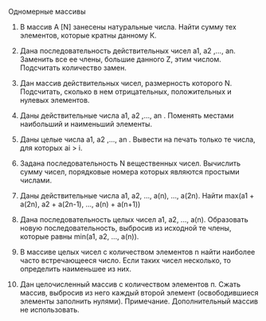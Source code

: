 Одномерные массивы 
 
1. В массив A [N] занесены натуральные числа. Найти сумму тех элементов, которые кратны данному К.

2. Дана последовательность действительных чисел а1, а2 ,..., аn. Заменить все ее члены, большие данного Z, этим числом. Подсчитать количество замен. 
 
3. Дан массив действительных чисел, размерность которого N. Подсчитать, сколько в нем отрицательных, положительных и нулевых элементов. 
 
4. Даны действительные числа а1, а2 ,..., аn . Поменять местами наибольший и наименьший элементы. 
 
5. Даны целые числа а1, а2 ,..., аn . Вывести на печать только те числа, для которых аi > i. 
 
6. Задана последовательность N вещественных чисел. Вычислить сумму чисел, порядковые номера которых являются простыми числами. 
 
7. Даны действительные числа a1, a2, ..., a(n), ..., a(2n). Найти
   max(a1 + a(2n), a2 + a(2n-1), ..., a(n) + a(n+1))
 
8. Дана последовательность целых чисел a1, a2, ..., a(n). Образовать новую последовательность, выбросив из исходной те члены, которые равны min(a1, a2, ..., a(n)).

9. В массиве целых чисел с количеством элементов n найти наиболее часто встречающееся число. Если таких чисел несколько, то определить наименьшее из них. 
 
10. Дан целочисленный массив с количеством элементов п. Сжать массив, выбросив из него каждый второй элемент (освободившиеся элементы заполнить нулями). Примечание. Дополнительный массив не использовать. 
